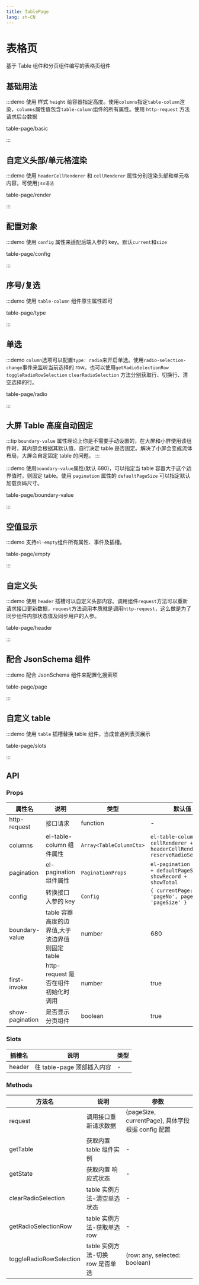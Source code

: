 ```yaml
---
title: TablePage
lang: zh-CN
---
```


# 表格页

基于 Table 组件和分页组件编写的表格页组件

## 基础用法

:::demo 使用 样式 `height` 给容器指定高度。使用`columns`指定`table-column`渲染，`columns`属性值包含`table-column`组件的所有属性。使用 `http-request` 方法请求后台数据

table-page/basic

:::

## 自定义头部/单元格渲染

:::demo 使用 `headerCellRenderer` 和 `cellRenderer` 属性分别渲染头部和单元格内容，可使用`jsx语法`

table-page/render

:::

## 配置对象

:::demo 使用 `config` 属性来适配后端入参的 key。默认`current`和`size`

table-page/config

:::

## 序号/复选

:::demo 使用 `table-column` 组件原生属性即可

table-page/type

:::

## 单选

:::demo `column`选项可以配置`type: radio`来开启单选。使用`radio-selection-change`事件来监听当前选择的 row。也可以使用`getRadioSelectionRow` `toggleRadioRowSelection` `clearRadioSelection` 方法分别获取行、切换行、清空选择的行。

table-page/radio

:::

## 大屏 Table 高度自动固定

:::tip
`boundary-value` 属性理论上你是不需要手动设置的，在大屏和小屏使用该组件时，其内部会根据其默认值，自行决定 table 是否固定。解决了小屏会变成流体布局，大屏会自定固定 table 的问题。
:::

:::demo 使用`boundary-value`属性(默认 680)，可以指定当 table 容器大于这个边界值时，则固定 table。使用 `pagination` 属性的 `defaultPageSize` 可以指定默认加载页码尺寸。

table-page/boundary-value

:::

## 空值显示

:::demo 支持`el-empty`组件所有属性、事件及插槽。

table-page/empty

:::

## 自定义头

:::demo 使用 `header` 插槽可以自定义头部内容。调用组件`request`方法可以重新请求接口更新数据，`request`方法调用本质就是调用`http-request`，这么做是为了同步组件内部状态值及同步用户的入参。

table-page/header

:::

## 配合 JsonSchema 组件

:::demo 配合 JsonSchema 组件来配置化搜索项

table-page/page

:::

## 自定义 table

:::demo 使用 `table` 插槽替换 table 组件，当成普通列表页展示

table-page/slots

:::

## API

### Props

| 属性名          | 说明                                            | 类型                    | 默认值                                                                            |
| --------------- | ----------------------------------------------- | ----------------------- | --------------------------------------------------------------------------------- |
| http-request    | 接口请求                                        | function                | -                                                                                 |
| columns         | el-table-column 组件属性                        | `Array<TableColumnCtx>` | `el-table-column 属性+ cellRenderer + headerCellRenderer + reserveRadioSelection` |
| pagination      | el-pagination 组件属性                          | `PaginationProps`       | `el-pagination 组件属性 + defaultPageSize + showRecord + showTotal`               |
| config          | 转换接口入参的 key                              | `Config`                | `{ currentPage: 'pageNo', pageSize: 'pageSize' }`                                 |
| boundary-value  | table 容器高度的边界值,大于该边界值则固定 table | number                  | 680                                                                               |
| first-invoke    | http-request 是否在组件初始化时调用             | number                  | true                                                                              |
| show-pagination | 是否显示分页组件                                | boolean                 | true                                                                              |

### Slots

| 插槽名 | 说明                       | 类型 |
| ------ | -------------------------- | ---- |
| header | 往 table-page 顶部插入内容 | -    |

### Methods

| 方法名                  | 说明                             | 参数                                              |
| ----------------------- | -------------------------------- | ------------------------------------------------- |
| request                 | 调用接口重新请求数据             | {pageSize, currentPage}, 具体字段根据 config 配置 |
| getTable                | 获取内置 table 组件实例          | -                                                 |
| getState                | 获取内置 响应式状态              | -                                                 |
| clearRadioSelection     | table 实例方法-清空单选状态      | -                                                 |
| getRadioSelectionRow    | table 实例方法-获取单选 row      | -                                                 |
| toggleRadioRowSelection | table 实例方法-切换 row 是否单选 | (row: any, selected: boolean)                     |
